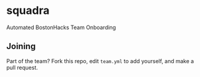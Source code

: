 # squadra
Automated BostonHacks Team Onboarding

## Joining 

Part of the team? Fork this repo, edit `team.yml` to add yourself, and make a pull request.
